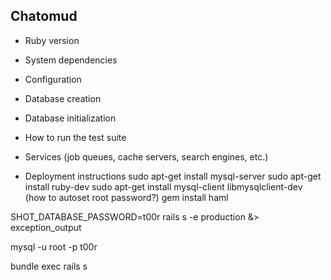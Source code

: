 ## Chatomud

* Ruby version

* System dependencies

* Configuration

* Database creation

* Database initialization

* How to run the test suite

* Services (job queues, cache servers, search engines, etc.)

* Deployment instructions
sudo apt-get install mysql-server
sudo apt-get install ruby-dev
sudo apt-get install mysql-client libmysqlclient-dev
(how to autoset root password?)
gem install haml

SHOT_DATABASE_PASSWORD=t00r rails s -e production &> exception_output

mysql -u root -p t00r

bundle exec rails s





